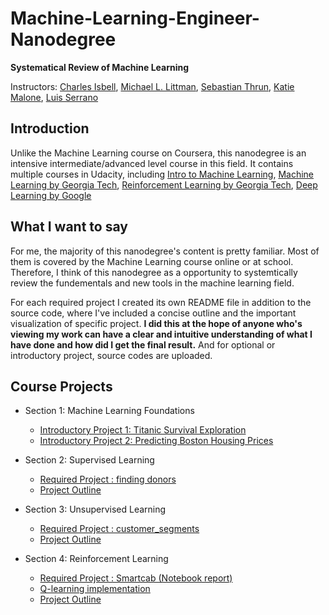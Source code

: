 # Machine-Learning-Engineer-Nanodegree

**Systematical Review of Machine Learning**

Instructors: [Charles Isbell](https://www.cc.gatech.edu/fac/Charles.Isbell/), [Michael L. Littman](http://cs.brown.edu/~mlittman/), [Sebastian Thrun](http://robots.stanford.edu/index.html), [Katie Malone](https://www.linkedin.com/in/caitlin-malone-46050854/), [Luis Serrano](https://medium.com/@luis.serrano)

## Introduction
Unlike the Machine Learning course on Coursera, this nanodegree is an intensive intermediate/advanced level course in this field. It contains multiple courses in Udacity, including [Intro to Machine Learning](https://www.udacity.com/course/intro-to-machine-learning--ud120), [Machine Learning by Georgia Tech](https://www.udacity.com/course/machine-learning--ud262), [Reinforcement Learning by Georgia Tech](https://www.udacity.com/course/reinforcement-learning--ud600),  [Deep Learning by Google](https://www.udacity.com/course/deep-learning--ud730)

## What I want to say 

For me, the majority of this nanodegree's content is pretty familiar. Most of them is covered by the Machine Learning course online or at school. Therefore, I think of this nanodegree as a opportunity to systemtically review the fundementals and new tools in the machine learning field. 

For each required project I created its own README file  in addition to the source code, where I've included a concise outline and the important visualization of specific project. **I did this at the hope of anyone who's viewing my work can have a clear and intuitive understanding of what I have done and how did I get the final result.** And for optional or introductory project, source codes are uploaded.

## Course Projects

- Section 1: Machine Learning Foundations
  - [Introductory Project 1: Titanic Survival Exploration](https://github.com/Bato803/Machine-Learning-Engineer-Nanodegree/blob/master/titanic_survival_exploration/titanic_survival_exploration.ipynb)
  - [Introductory Project 2:  Predicting Boston Housing Prices](https://github.com/Bato803/Machine-Learning-Engineer-Nanodegree/blob/master/boston_housing/boston_housing.ipynb)

- Section 2: Supervised Learning
  - [Required Project : finding donors](https://github.com/Bato803/Machine-Learning-Engineer-Nanodegree/blob/master/finding_donors/finding_donors.ipynb)
  - [Project Outline](https://github.com/Bato803/Machine-Learning-Engineer-Nanodegree/tree/master/finding_donors)

- Section 3: Unsupervised Learning
  - [Required Project : customer_segments](https://github.com/Bato803/Machine-Learning-Engineer-Nanodegree/blob/master/customer_segments/customer_segments.ipynb)
  - [Project Outline](https://github.com/Bato803/Machine-Learning-Engineer-Nanodegree/tree/master/customer_segments)
  
- Section 4: Reinforcement Learning
  - [Required Project : Smartcab (Notebook report)](https://github.com/Bato803/Machine-Learning-Engineer-Nanodegree/blob/master/smartcab/smartcab.ipynb)
  - [Q-learning implementation](https://github.com/Bato803/Machine-Learning-Engineer-Nanodegree/blob/master/smartcab/agent.py)
  - [Project Outline](https://github.com/Bato803/Machine-Learning-Engineer-Nanodegree/tree/master/smartcab)

